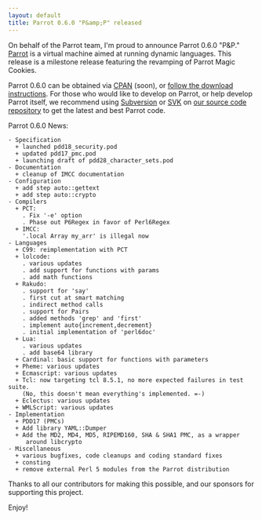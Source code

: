 ```yaml
---
layout: default
title: Parrot 0.6.0 "P&amp;P" released
---
```


<p>On behalf of the Parrot team, I'm proud to announce Parrot 0.6.0
&quot;P&amp;P.&quot; <a href="http://parrotcode.org/" rel="nofollow">Parrot</a>
is a virtual machine aimed at running dynamic languages. This release is a milestone release featuring the revamping of Parrot Magic Cookies.</p><p>Parrot 0.6.0 can be obtained via <a href="http://search.cpan.org/dist/parrot" rel="nofollow">CPAN</a>
(soon), or <a href="http://parrotcode.org/source.html" rel="nofollow">follow the download instructions</a>.
For those who would like to develop on Parrot, or help develop Parrot itself,
we recommend using <a href="http://subversion.tigris.org/" rel="nofollow">Subversion</a>
or <a href="http://svk.bestpractical.com/" rel="nofollow">SVK</a>
on <a href="https://svn.perl.org/parrot/trunk/" rel="nofollow">our source code repository</a>
to get the latest and best Parrot code.</p><p>Parrot 0.6.0 News:</p>

    - Specification
      + launched pdd18_security.pod
      + updated pdd17_pmc.pod
      + launching draft of pdd28_character_sets.pod
    - Documentation
      + cleanup of IMCC documentation
    - Configuration
      + add step auto::gettext
      + add step auto::crypto
    - Compilers
      + PCT:
        . Fix '-e' option
        . Phase out P6Regex in favor of Perl6Regex
      + IMCC:
        '.local Array my_arr' is illegal now
    - Languages
      + C99: reimplementation with PCT
      + lolcode:
        . various updates
        . add support for functions with params
        . add math functions
      + Rakudo:
        . support for 'say'
        . first cut at smart matching
        . indirect method calls
        . support for Pairs
        . added methods 'grep' and 'first'
        . implement auto{increment,decrement}
        . initial implementation of 'perl6doc'
      + Lua:
        . various updates
        . add base64 library
      + Cardinal: basic support for functions with parameters
      + Pheme: various updates
      + Ecmascript: various updates
      + Tcl: now targeting tcl 8.5.1, no more expected failures in test suite.
        (No, this doesn't mean everything's implemented. =-)
      + Eclectus: various updates
      + WMLScript: various updates
    - Implementation
      + PDD17 (PMCs)
      + Add library YAML::Dumper
      + Add the MD2, MD4, MD5, RIPEMD160, SHA & SHA1 PMC, as a wrapper
         around libcrypto
    - Miscellaneous
      + various bugfixes, code cleanups and coding standard fixes
      + consting
      + remove external Perl 5 modules from the Parrot distribution

<p>
Thanks to all our contributors for making this possible, and our sponsors for supporting this project.
</p>
<p>
Enjoy!
</p>
